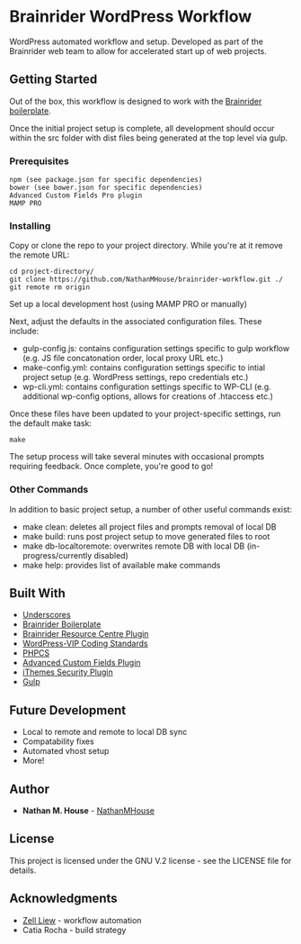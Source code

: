 # Brainrider WordPress Workflow

WordPress automated workflow and setup. Developed as part of the Brainrider web team to allow for accelerated start up of web projects.

## Getting Started

Out of the box, this workflow is designed to work with the [Brainrider boilerplate](https://github.com/NathanMHouse/brainrider-boilerplate).

Once the initial project setup is complete, all development should occur within the src folder with dist files being generated at the top level via gulp.

### Prerequisites

```
npm (see package.json for specific dependencies)
bower (see bower.json for specific dependencies)
Advanced Custom Fields Pro plugin
MAMP PRO
```

### Installing

Copy or clone the repo to your project directory. While you're at it remove the remote URL:

```
cd project-directory/
git clone https://github.com/NathanMHouse/brainrider-workflow.git ./
git remote rm origin
```

Set up a local development host (using MAMP PRO or manually)

Next, adjust the defaults in the associated configuration files. These include:

* gulp-config.js: contains configuration settings specific to gulp workflow (e.g. JS file concatonation order, local proxy URL etc.)
* make-config.yml: contains configuration settings specific to intial project setup (e.g. WordPress settings, repo credentials etc.)
* wp-cli.yml: contains configuration settings specific to WP-CLI (e.g. additional wp-config options, allows for creations of .htaccess etc.)

Once these files have been updated to your project-specific settings, run the default make task:

```
make
```
The setup process will take several minutes with occasional prompts requiring feedback. Once complete, you're good to go!

### Other Commands
In addition to basic project setup, a number of other useful commands exist:

* make clean: deletes all project files and prompts removal of local DB
* make build: runs post project setup to move generated files to root
* make db-localtoremote: overwrites remote DB with local DB (in-progress/currently disabled)
* make help: provides list of available make commands

## Built With

* [Underscores](https://github.com/Automattic/underscores.me)
* [Brainrider Boilerplate](https://github.com/NathanMHouse/brainrider-boilerplate)
* [Brainrider Resource Centre Plugin](https://github.com/NathanMHouse/brainrider-resource-centre-plugin)
* [WordPress-VIP Coding Standards](https://github.com/Automattic/VIP-Coding-Standards)
* [PHPCS](https://github.com/squizlabs/PHP_CodeSniffer)
* [Advanced Custom Fields Plugin](https://www.advancedcustomfields.com/)
* [iThemes Security Plugin](https://ithemes.com/security/)
* [Gulp](https://gulpjs.com/)

## Future Development
* Local to remote and remote to local DB sync
* Compatability fixes
* Automated vhost setup
* More!

## Author

* **Nathan M. House** - [NathanMHouse](https://github.com/NathanMHouse)

## License

This project is licensed under the GNU V.2 license - see the LICENSE file for details.

## Acknowledgments

* [Zell Liew](https://zellwk.com/) - workflow automation 
* Catia Rocha - build strategy